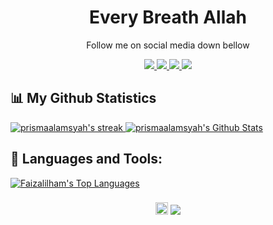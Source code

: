 <h1 align='center'>
  Every Breath Allah
</h1>

<p align='center'>
 Follow me on social media down bellow
</p>

<p align='center'>
 
  <a href="https://instagram.com/pissmaa">
    <img src="https://img.shields.io/badge/instagram-%23E4405F.svg?&style=for-the-badge&logo=instagram&logoColor=white" />        
  </a>
 <a href="https://facebook.com/](https://www.facebook.com/share/15Q5wJst44/?mibextid=wwXIfr">
   <img src="https://img.shields.io/badge/Facebook-1877F2?style=for-the-badge&logo=facebook&logoColor=white"/>
 </a>
 <a href="https://github.com/prismaalamsyah">
   <img src="https://img.shields.io/badge/GitHub-100000?style=for-the-badge&logo=github&logoColor=white"/>
 </a>
 <a href="[https://twitter.com](https://x.com/prisma_ala47139)">
   <img src="https://img.shields.io/badge/Twitter-1DA1F2?style=for-the-badge&logo=twitter&logoColor=white"/>
 </a>
  
</p>

## 📊 My Github Statistics

<a href="https://github.com/prismaalamsyah">
<img alt="prismaalamsyah's streak" src="https://github-readme-streak-stats.herokuapp.com/?user=prismaalamsyah&show_icons=true&count_private=true&theme=react&hide_border=true&bg_color=0D1117"/>
</a>

<a href="https://github.com/prismaalamsyah">
<img alt="prismaalamsyah's Github Stats" src="https://github-readme-stats.vercel.app/api?username=prismaalamsyah&show_icons=true&count_private=true&theme=react&hide_border=true&bg_color=0D1117" />
</a>

## 🚀 Languages and Tools:

<a href="https://github.com/prismaalamsyah">
<img alt="Faizalilham's Top Languages" src="https://github-readme-stats.vercel.app/api/top-langs/?username=prismaalamsyah&langs_count=8&count_private=true&layout=compact&theme=react&hide_border=true&bg_color=0D1117" />
</a>

<h3  align='center'>
  <img src="https://raw.githubusercontent.com/MartinHeinz/MartinHeinz/master/wave.gif" width="20px" > 
 
<a href="https://github.com/prismaalamsyah">
    <img src="https://komarev.com/ghpvc/?username=prismaalamsyah">
</a>
